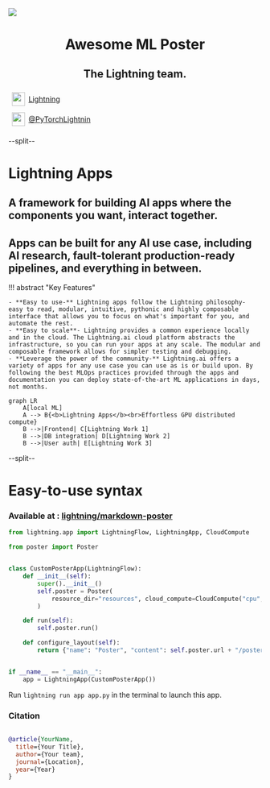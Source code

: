 <div style="height: 90pt;"></div>
<div style="flex: 0 0 16%; margin-top: -10pt;">
<img src="https://raw.githubusercontent.com/PyTorchLightning/pytorch-lightning/master/docs/source/_static/images/logo.png">
</div>
<div style="flex: 0 0 65%; text-align: center;">
<h1 style="margin-bottom: 10pt;">Awesome ML Poster</h1>
<h2>The Lightning team.</h2>
</div>
<div style="flex: 1">
    <div style="display: flex; align-items: center;">
        <img style="height: 20pt; width: 20pt; margin: 5pt;" src="icons/fontawesome/brands/github.svg">
        <div style="font-size: 0.9rem; margin-right: 5pt;"><a href="https://github.com/PyTorchLightning/pytorch-lightning">Lightning</a></div>
    </div>
    <div style="display: flex; align-items: center;">
        <img style="height: 20pt; width: 20pt; margin: 5pt;" src="icons/fontawesome/brands/twitter.svg">
        <div style="font-size: 0.9rem;"><a href="https://twitter.com/PyTorchLightnin">@PyTorchLightnin</a></div>
    </div>
</div>

--split--

# Lightning Apps

## A framework for building AI apps where the components you want, interact together.

## Apps can be built for any AI use case, including AI research, fault-tolerant production-ready pipelines, and everything in between.

!!! abstract "Key Features"

```
- **Easy to use-** Lightning apps follow the Lightning philosophy- easy to read, modular, intuitive, pythonic and highly composable interface that allows you to focus on what's important for you, and automate the rest.
- **Easy to scale**- Lightning provides a common experience locally and in the cloud. The Lightning.ai cloud platform abstracts the infrastructure, so you can run your apps at any scale. The modular and composable framework allows for simpler testing and debugging.
- **Leverage the power of the community-** Lightning.ai offers a variety of apps for any use case you can use as is or build upon. By following the best MLOps practices provided through the apps and documentation you can deploy state-of-the-art ML applications in days, not months.
```

```mermaid
graph LR
    A[local ML]
    A --> B{<b>Lightning Apps</b><br>Effortless GPU distributed compute}
    B -->|Frontend| C[Lightning Work 1]
    B -->|DB integration| D[Lightning Work 2]
    B -->|User auth| E[Lightning Work 3]
```

--split--

# Easy-to-use syntax

### Available at : [lightning/markdown-poster](https://github.com/PyTorchLightning/markdown-poster)

```python
from lightning.app import LightningFlow, LightningApp, CloudCompute

from poster import Poster


class CustomPosterApp(LightningFlow):
    def __init__(self):
        super().__init__()
        self.poster = Poster(
            resource_dir="resources", cloud_compute=CloudCompute("cpu", 1)
        )

    def run(self):
        self.poster.run()

    def configure_layout(self):
        return {"name": "Poster", "content": self.poster.url + "/poster.html"}


if __name__ == "__main__":
    app = LightningApp(CustomPosterApp())
```

Run `lightning run app app.py` in the terminal to launch this app.

### Citation

```bibtex

@article{YourName,
  title={Your Title},
  author={Your team},
  journal={Location},
  year={Year}
}

```
